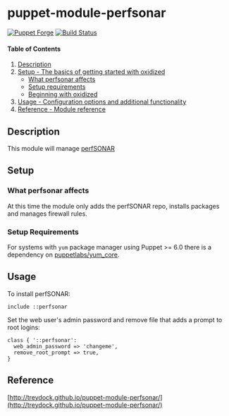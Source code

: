 # puppet-module-perfsonar

[![Puppet Forge](http://img.shields.io/puppetforge/v/treydock/perfsonar.svg)](https://forge.puppetlabs.com/treydock/perfsonar)
[![Build Status](https://travis-ci.org/treydock/puppet-module-perfsonar.png)](https://travis-ci.org/treydock/puppet-module-perfsonar)

#### Table of Contents

1. [Description](#description)
2. [Setup - The basics of getting started with oxidized](#setup)
    * [What perfsonar affects](#what-perfsonar-affects)
    * [Setup requirements](#setup-requirements)
    * [Beginning with oxidized](#beginning-with-oxidized)
3. [Usage - Configuration options and additional functionality](#usage)
4. [Reference - Module reference](#reference)

## Description

This module will manage [perfSONAR](https://docs.perfsonar.net/index.html)

## Setup

### What perfsonar affects

At this time the module only adds the perfSONAR repo, installs packages and manages firewall rules.

### Setup Requirements

For systems with `yum` package manager using Puppet >= 6.0 there is a dependency on [puppetlabs/yum_core](https://forge.puppet.com/puppetlabs/yum_core).

## Usage

To install perfSONAR:

```puppet
include ::perfsonar
```

Set the web user's admin password and remove file that adds a prompt to root logins:

```puppet
class { '::perfsonar':
  web_admin_password => 'changeme',
  remove_root_prompt => true,
}
```

## Reference

[http://treydock.github.io/puppet-module-perfsonar/](http://treydock.github.io/puppet-module-perfsonar/)
